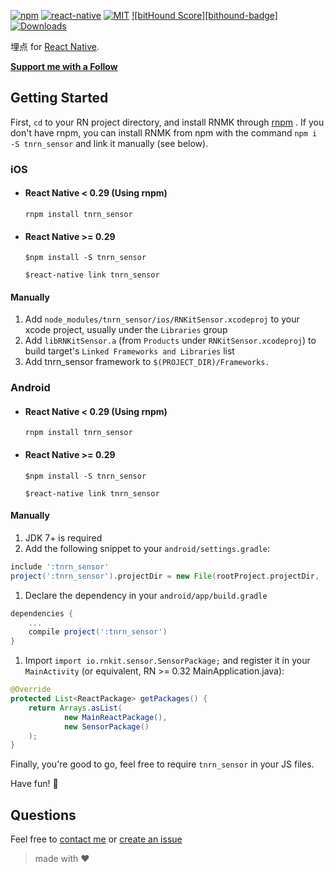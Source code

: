 [![npm][npm-badge]][npm]
[![react-native][rn-badge]][rn]
[![MIT][license-badge]][license]
[![bitHound Score][bithound-badge]][bithound]
[![Downloads](https://img.shields.io/npm/dm/tnrn_sensor.svg)](https://www.npmjs.com/package/tnrn_sensor)

埋点 for [React Native][rn].

[**Support me with a Follow**](https://github.com/winterwd/followers)

[npm-badge]: https://img.shields.io/npm/v/tnrn_sensor.svg
[npm]: https://www.npmjs.com/package/tnrn_sensor
[rn-badge]: https://img.shields.io/badge/react--native-v0.40-05A5D1.svg
[rn]: https://facebook.github.io/react-native
[license-badge]: https://img.shields.io/dub/l/vibe-d.svg
[license]: https://raw.githubusercontent.com/rnkit/tnrn_sensor/master/LICENSE
[bithound]: https://www.bithound.io/github/rnkit/tnrn_sensor

## Getting Started

First, `cd` to your RN project directory, and install RNMK through [rnpm](https://github.com/rnpm/rnpm) . If you don't have rnpm, you can install RNMK from npm with the command `npm i -S tnrn_sensor` and link it manually (see below).

### iOS

* #### React Native < 0.29 (Using rnpm)

  `rnpm install tnrn_sensor`

* #### React Native >= 0.29
  `$npm install -S tnrn_sensor`

  `$react-native link tnrn_sensor`

#### Manually
1. Add `node_modules/tnrn_sensor/ios/RNKitSensor.xcodeproj` to your xcode project, usually under the `Libraries` group
1. Add `libRNKitSensor.a` (from `Products` under `RNKitSensor.xcodeproj`) to build target's `Linked Frameworks and Libraries` list
1. Add tnrn_sensor framework to `$(PROJECT_DIR)/Frameworks.`

### Android

* #### React Native < 0.29 (Using rnpm)

  `rnpm install tnrn_sensor`

* #### React Native >= 0.29
  `$npm install -S tnrn_sensor`

  `$react-native link tnrn_sensor`

#### Manually
1. JDK 7+ is required
1. Add the following snippet to your `android/settings.gradle`:

  ```gradle
include ':tnrn_sensor'
project(':tnrn_sensor').projectDir = new File(rootProject.projectDir, '../node_modules/tnrn_sensor/android/app')
  ```
  
1. Declare the dependency in your `android/app/build.gradle`
  
  ```gradle
  dependencies {
      ...
      compile project(':tnrn_sensor')
  }
  ```
  
1. Import `import io.rnkit.sensor.SensorPackage;` and register it in your `MainActivity` (or equivalent, RN >= 0.32 MainApplication.java):

  ```java
  @Override
  protected List<ReactPackage> getPackages() {
      return Arrays.asList(
              new MainReactPackage(),
              new SensorPackage()
      );
  }
  ```

Finally, you're good to go, feel free to require `tnrn_sensor` in your JS files.

Have fun! :metal:

## Questions

Feel free to [contact me](mailto:liwei0990@gmail.com) or [create an issue](https://github.com/rnkit/tnrn_sensor/issues/new)

> made with ♥
